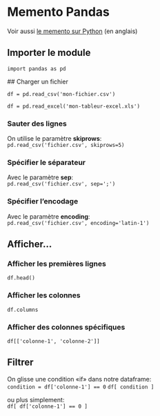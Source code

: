 # Memento Pandas

Voir aussi [le memento sur Python](PDF/Python3_reference_cheat_sheet_day_2.pdf) (en anglais)

## Importer le module
`import pandas as pd`

## Charger un fichier

`df = pd.read_csv('mon-fichier.csv')`

`df = pd.read_excel('mon-tableur-excel.xls')`

### Sauter des lignes

On utilise le paramètre **skiprows**:<br>
`pd.read_csv('fichier.csv', skiprows=5)`

### Spécifier le séparateur

Avec le paramètre **sep**:<br>
`pd.read_csv('fichier.csv', sep=';')`

### Spécifier l’encodage

Avec le paramètre **encoding**:<br>
`pd.read_csv('fichier.csv', encoding='latin-1')`

## Afficher…

### Afficher les premières lignes
`df.head()`

### Afficher les colonnes
`df.columns`

### Afficher des colonnes spécifiques
`df[['colonne-1', 'colonne-2']]`

## Filtrer
On glisse une condition «if» dans notre dataframe:<br>
`condition = df['colonne-1'] == 0`
`df[ condition ]`

ou plus simplement:<br>
`df[ df['colonne-1'] == 0 ]`